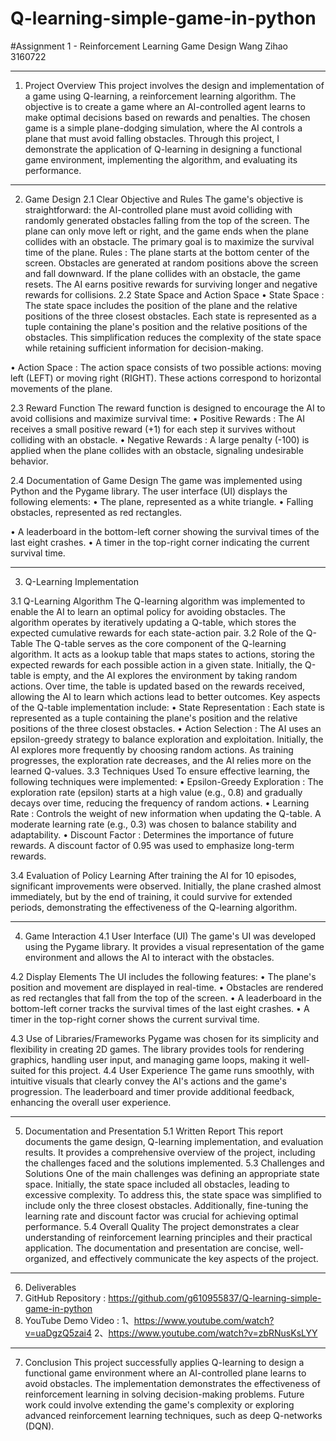 # Q-learning-simple-game-in-python
#Assignment 1 - Reinforcement Learning Game Design
Wang Zihao
3160722
________________________________________
1. Project Overview
This project involves the design and implementation of a game using Q-learning, a reinforcement learning algorithm. The objective is to create a game where an AI-controlled agent learns to make optimal decisions based on rewards and penalties. The chosen game is a simple plane-dodging simulation, where the AI controls a plane that must avoid falling obstacles. Through this project, I demonstrate the application of Q-learning in designing a functional game environment, implementing the algorithm, and evaluating its performance.
________________________________________
2. Game Design
2.1 Clear Objective and Rules
The game's objective is straightforward: the AI-controlled plane must avoid colliding with randomly generated obstacles falling from the top of the screen. The plane can only move left or right, and the game ends when the plane collides with an obstacle. The primary goal is to maximize the survival time of the plane.
Rules :
The plane starts at the bottom center of the screen.
Obstacles are generated at random positions above the screen and fall downward.
If the plane collides with an obstacle, the game resets.
The AI earns positive rewards for surviving longer and negative rewards for collisions.
2.2 State Space and Action Space
•	State Space :
The state space includes the position of the plane and the relative positions of the three closest obstacles. Each state is represented as a tuple containing the plane's position and the relative positions of the obstacles. This simplification reduces the complexity of the state space while retaining sufficient information for decision-making.
 
•	Action Space :
The action space consists of two possible actions: moving left (LEFT) or moving right (RIGHT). These actions correspond to horizontal movements of the plane.
 
2.3 Reward Function
The reward function is designed to encourage the AI to avoid collisions and maximize survival time:
•	Positive Rewards : The AI receives a small positive reward (+1) for each step it survives without colliding with an obstacle.
•	Negative Rewards : A large penalty (-100) is applied when the plane collides with an obstacle, signaling undesirable behavior.
 
2.4 Documentation of Game Design
The game was implemented using Python and the Pygame library. The user interface (UI) displays the following elements:
•	The plane, represented as a white triangle.
•	Falling obstacles, represented as red rectangles.
 
•	A leaderboard in the bottom-left corner showing the survival times of the last eight crashes.
•	A timer in the top-right corner indicating the current survival time.
________________________________________
3. Q-Learning Implementation
 

3.1 Q-Learning Algorithm
The Q-learning algorithm was implemented to enable the AI to learn an optimal policy for avoiding obstacles. The algorithm operates by iteratively updating a Q-table, which stores the expected cumulative rewards for each state-action pair.
3.2 Role of the Q-Table
The Q-table serves as the core component of the Q-learning algorithm. It acts as a lookup table that maps states to actions, storing the expected rewards for each possible action in a given state. Initially, the Q-table is empty, and the AI explores the environment by taking random actions. Over time, the table is updated based on the rewards received, allowing the AI to learn which actions lead to better outcomes.
Key aspects of the Q-table implementation include:
•	State Representation : Each state is represented as a tuple containing the plane's position and the relative positions of the three closest obstacles.
•	Action Selection : The AI uses an epsilon-greedy strategy to balance exploration and exploitation. Initially, the AI explores more frequently by choosing random actions. As training progresses, the exploration rate decreases, and the AI relies more on the learned Q-values.
3.3 Techniques Used
To ensure effective learning, the following techniques were implemented:
•	Epsilon-Greedy Exploration : The exploration rate (epsilon) starts at a high value (e.g., 0.8) and gradually decays over time, reducing the frequency of random actions.
•	Learning Rate : Controls the weight of new information when updating the Q-table. A moderate learning rate (e.g., 0.3) was chosen to balance stability and adaptability.
•	Discount Factor : Determines the importance of future rewards. A discount factor of 0.95 was used to emphasize long-term rewards.
 

3.4 Evaluation of Policy Learning
After training the AI for 10 episodes, significant improvements were observed. Initially, the plane crashed almost immediately, but by the end of training, it could survive for extended periods, demonstrating the effectiveness of the Q-learning algorithm.
 
________________________________________
4. Game Interaction
4.1 User Interface (UI)
The game's UI was developed using the Pygame library. It provides a visual representation of the game environment and allows the AI to interact with the obstacles.
 
4.2 Display Elements
The UI includes the following features:
•	The plane's position and movement are displayed in real-time.
•	Obstacles are rendered as red rectangles that fall from the top of the screen.
•	A leaderboard in the bottom-left corner tracks the survival times of the last eight crashes.
•	A timer in the top-right corner shows the current survival time.
 
4.3 Use of Libraries/Frameworks
Pygame was chosen for its simplicity and flexibility in creating 2D games. The library provides tools for rendering graphics, handling user input, and managing game loops, making it well-suited for this project.
4.4 User Experience
The game runs smoothly, with intuitive visuals that clearly convey the AI's actions and the game's progression. The leaderboard and timer provide additional feedback, enhancing the overall user experience.
________________________________________
5. Documentation and Presentation
5.1 Written Report
This report documents the game design, Q-learning implementation, and evaluation results. It provides a comprehensive overview of the project, including the challenges faced and the solutions implemented.
5.3 Challenges and Solutions
One of the main challenges was defining an appropriate state space. Initially, the state space included all obstacles, leading to excessive complexity. To address this, the state space was simplified to include only the three closest obstacles. Additionally, fine-tuning the learning rate and discount factor was crucial for achieving optimal performance.
5.4 Overall Quality
The project demonstrates a clear understanding of reinforcement learning principles and their practical application. The documentation and presentation are concise, well-organized, and effectively communicate the key aspects of the project.
________________________________________
6. Deliverables
1.	GitHub Repository : https://github.com/g610955837/Q-learning-simple-game-in-python
2.	YouTube Demo Video : 1、https://www.youtube.com/watch?v=uaDgzQ5zai4
                      2、https://www.youtube.com/watch?v=zbRNusKsLYY
________________________________________
7. Conclusion
This project successfully applies Q-learning to design a functional game environment where an AI-controlled plane learns to avoid obstacles. The implementation demonstrates the effectiveness of reinforcement learning in solving decision-making problems. Future work could involve extending the game's complexity or exploring advanced reinforcement learning techniques, such as deep Q-networks (DQN).

